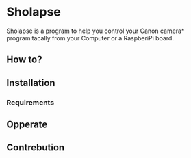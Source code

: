 # Sholapse
Sholapse is a program to help you control your Canon camera* programitacally from your Computer or a RaspberiPi board.

## How to?

## Installation
### Requirements 
## Opperate

## Contrebution


